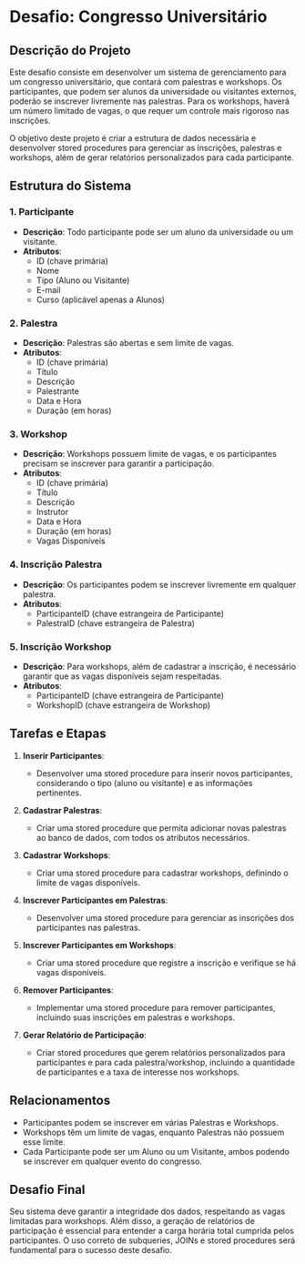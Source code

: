 # Desafio: Congresso Universitário

## Descrição do Projeto

Este desafio consiste em desenvolver um sistema de gerenciamento para um congresso universitário, que contará com palestras e workshops. Os participantes, que podem ser alunos da universidade ou visitantes externos, poderão se inscrever livremente nas palestras. Para os workshops, haverá um número limitado de vagas, o que requer um controle mais rigoroso nas inscrições.

O objetivo deste projeto é criar a estrutura de dados necessária e desenvolver stored procedures para gerenciar as inscrições, palestras e workshops, além de gerar relatórios personalizados para cada participante.

## Estrutura do Sistema

### 1. Participante
- **Descrição**: Todo participante pode ser um aluno da universidade ou um visitante.
- **Atributos**:
  - ID (chave primária)
  - Nome
  - Tipo (Aluno ou Visitante)
  - E-mail
  - Curso (aplicável apenas a Alunos)

### 2. Palestra
- **Descrição**: Palestras são abertas e sem limite de vagas.
- **Atributos**:
  - ID (chave primária)
  - Título
  - Descrição
  - Palestrante
  - Data e Hora
  - Duração (em horas)

### 3. Workshop
- **Descrição**: Workshops possuem limite de vagas, e os participantes precisam se inscrever para garantir a participação.
- **Atributos**:
  - ID (chave primária)
  - Título
  - Descrição
  - Instrutor
  - Data e Hora
  - Duração (em horas)
  - Vagas Disponíveis

### 4. Inscrição Palestra
- **Descrição**: Os participantes podem se inscrever livremente em qualquer palestra.
- **Atributos**:
  - ParticipanteID (chave estrangeira de Participante)
  - PalestraID (chave estrangeira de Palestra)

### 5. Inscrição Workshop
- **Descrição**: Para workshops, além de cadastrar a inscrição, é necessário garantir que as vagas disponíveis sejam respeitadas.
- **Atributos**:
  - ParticipanteID (chave estrangeira de Participante)
  - WorkshopID (chave estrangeira de Workshop)

## Tarefas e Etapas

1. **Inserir Participantes**: 
   - Desenvolver uma stored procedure para inserir novos participantes, considerando o tipo (aluno ou visitante) e as informações pertinentes.

2. **Cadastrar Palestras**: 
   - Criar uma stored procedure que permita adicionar novas palestras ao banco de dados, com todos os atributos necessários.

3. **Cadastrar Workshops**: 
   - Criar uma stored procedure para cadastrar workshops, definindo o limite de vagas disponíveis.

4. **Inscrever Participantes em Palestras**: 
   - Desenvolver uma stored procedure para gerenciar as inscrições dos participantes nas palestras.

5. **Inscrever Participantes em Workshops**: 
   - Criar uma stored procedure que registre a inscrição e verifique se há vagas disponíveis.

6. **Remover Participantes**: 
   - Implementar uma stored procedure para remover participantes, incluindo suas inscrições em palestras e workshops.

7. **Gerar Relatório de Participação**: 
   - Criar stored procedures que gerem relatórios personalizados para participantes e para cada palestra/workshop, incluindo a quantidade de participantes e a taxa de interesse nos workshops.

## Relacionamentos
- Participantes podem se inscrever em várias Palestras e Workshops.
- Workshops têm um limite de vagas, enquanto Palestras não possuem esse limite.
- Cada Participante pode ser um Aluno ou um Visitante, ambos podendo se inscrever em qualquer evento do congresso.

## Desafio Final
Seu sistema deve garantir a integridade dos dados, respeitando as vagas limitadas para workshops. Além disso, a geração de relatórios de participação é essencial para entender a carga horária total cumprida pelos participantes. O uso correto de subqueries, JOINs e stored procedures será fundamental para o sucesso deste desafio.
